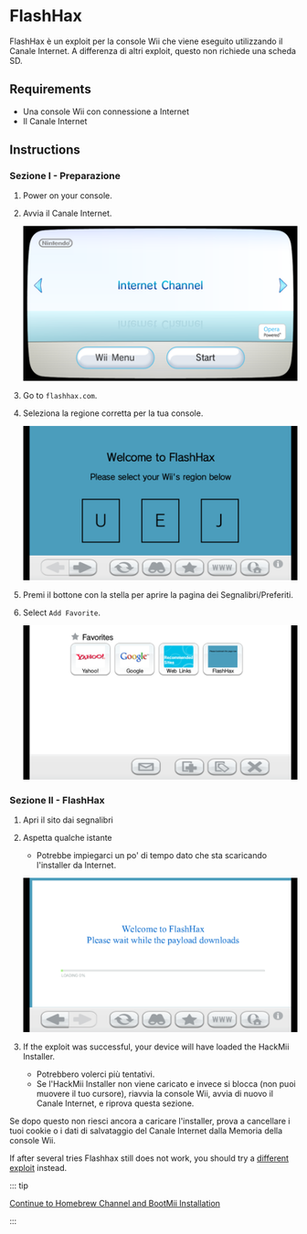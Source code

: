 # FlashHax

FlashHax è un exploit per la console Wii che viene eseguito utilizzando il Canale Internet. A differenza di altri exploit, questo non richiede una scheda SD.

## Requirements

- Una console Wii con connessione a Internet
- Il Canale Internet

## Instructions

### Sezione I - Preparazione

1. Power on your console.

2. Avvia il Canale Internet.

    ![](/images/exploits/flashhax/internet-channel-start.png)

3. Go to `flashhax.com`.

4. Seleziona la regione corretta per la tua console.

    ![](/images/exploits/flashhax/select-region.png)

5. Premi il bottone con la stella per aprire la pagina dei Segnalibri/Preferiti.

6. Select `Add Favorite`.

    ![](/images/exploits/flashhax/bookmark-page.png)

### Sezione II - FlashHax

1. Apri il sito dai segnalibri

2. Aspetta qualche istante

    - Potrebbe impiegarci un po' di tempo dato che sta scaricando l'installer da Internet.

    ![](/images/exploits/flashhax/wait-for-download.png)

3. If the exploit was successful, your device will have loaded the HackMii Installer.
    - Potrebbero volerci più tentativi.
    - Se l'HackMii Installer non viene caricato e invece si blocca (non puoi muovere il tuo cursore), riavvia la console Wii, avvia di nuovo il Canale Internet, e riprova questa sezione.

Se dopo questo non riesci ancora a caricare l'installer, prova a cancellare i tuoi cookie o i dati di salvataggio del Canale Internet dalla Memoria della console Wii.

If after several tries Flashhax still does not work, you should try a [different exploit](get-started) instead.

::: tip

[Continue to Homebrew Channel and BootMii Installation](hbc)

:::
